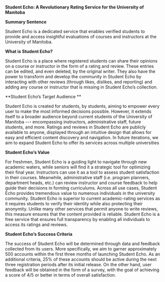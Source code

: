 **Student Echo: A Revolutionary Rating Service for the University of Manitoba**

**Summary Sentence**

Student Echo is a dedicated service that enables verified students to provide and access insightful evaluations of courses and instructors at the University of Manitoba.

**What is Student Echo?**

Student Echo is a place where registered students can share their opinions on a course or instructor in the form of a rating and review. These entries can be edited, and even deleted, by the original writer. They also have the power to transform and develop the community in Student Echo by interacting with other reviews (through likes, dislikes, and reporting) and adding any course or instructor that is missing in Student Echo’s collection. 

**Student Echo’s Target Audience **

Student Echo is created for students, by students, aiming to empower every user to make the most informed decisions possible. However, it extends itself to a broader audience beyond current students of the University of Manitoba --- encompassing instructors, administrative staff, future students, and more. Ratings and reviews in Student Echo are publicly available to anyone, displayed through an intuitive design that allows for easy and efficient content discovery and navigation. In future iterations, we aim to expand Student Echo to offer its services across multiple universities

**Student Echo’s Value**

For freshmen, Student Echo is a guiding light to navigate through new academic waters, while seniors will find it a strategic tool for optimizing their final year. Instructors can use it as a tool to assess student satisfaction in their courses. Meanwhile, administrative staff (i.e. program planners, department heads, etc.) can review instructor and course feedback to help guide their decisions in forming curriculums. Across all use cases, Student Echo provides tremendous value to numerous individuals in the university community. 
Student Echo is superior to current academic-rating services as it requires students to verify their identity while also protecting their anonymity. Unlike many other services that permit anyone to write reviews, this measure ensures that the content provided is reliable. Student Echo is a free service that ensures full transparency by enabling all individuals to access its ratings and reviews. 

**Student Echo’s Success Criteria**

The success of Student Echo will be determined through data and feedback collected from its users. More specifically, we aim to garner approximately 500 accounts within the first three months of launching Student Echo. As an additional criteria, 25% of these accounts should be active during the next three registration periods after its initial release. On the other hand, user feedback will be obtained in the form of a survey, with the goal of achieving a score of 4/5 or better in terms of overall satisfaction. 

